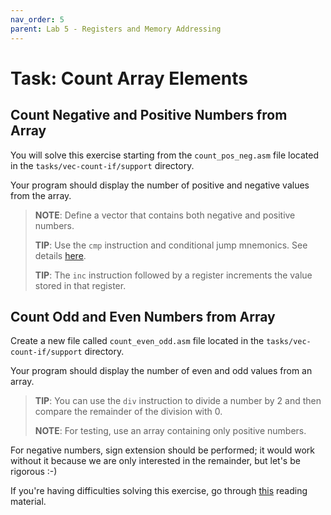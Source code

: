 ```yaml
---
nav_order: 5
parent: Lab 5 - Registers and Memory Addressing
---
```


# Task: Count Array Elements

## Count Negative and Positive Numbers from Array

You will solve this exercise starting from the `count_pos_neg.asm` file located in the `tasks/vec-count-if/support` directory.

Your program should display the number of positive and negative values from the array.

> **NOTE**: Define a vector that contains both negative and positive numbers.
>
> **TIP**: Use the `cmp` instruction and conditional jump mnemonics. See details [here](https://en.wikipedia.org/wiki/X86_instruction_listings).
>
> **TIP**: The `inc` instruction followed by a register increments the value stored in that register.

## Count Odd and Even Numbers from Array

Create a new file called `count_even_odd.asm` file located in the `tasks/vec-count-if/support` directory.

Your program should display the number of even and odd values from an array.

> **TIP**: You can use the `div` instruction to divide a number by 2 and then compare the remainder of the division with 0.
>
> **NOTE**: For testing, use an array containing only positive numbers.

For negative numbers, sign extension should be performed; it would work without it because we are only interested in the remainder, but let's be rigorous :-)

If you're having difficulties solving this exercise, go through [this](/reading/memory-addressing.md) reading material.
